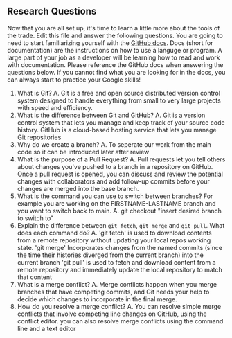 ## Research Questions 

Now that you are all set up, it's time to learn a little more about the tools of the trade. Edit this file and answer the following questions. You are going to need to start familiarizing yourself with the [GitHub docs](https://docs.github.com/en). Docs (short for documentation) are the instructions on how to use a languge or program. A large part of your job as a developer will be learning how to read and work with documentation. Please reference the GitHub docs when answering the questions below. If you cannot find what you are looking for in the docs, you can always start to practice your Google skills!

1. What is Git?
A. Git is a free and open source distributed version control system designed to handle everything from small to very large projects with speed and efficiency.
2. What is the difference between Git and GitHub?
A. Git is a version control system that lets you manage and keep track of your source code history. GitHub is a cloud-based hosting service that lets you manage Git repositories
3. Why do we create a branch?
A. To seperate our work from the main code so it can be introduced later after review
4. What is the purpose of a Pull Request?
A. Pull requests let you tell others about changes you've pushed to a branch in a repository on GitHub. Once a pull request is opened, you can discuss and review the potential changes with collaborators and add follow-up commits before your changes are merged into the base branch.
5. What is the command you can use to switch between branches? For example you are working on the FIRSTNAME-LASTNAME branch and you want to switch back to main.
A. git checkout "insert desired branch to switch to"
6. Explain the difference between `git fetch`, `git merge` and `git pull`. What does each command do?
A. 'git fetch' is used to download contents from a remote repository without updating your local repos working state.
   'git merge' Incorporates changes from the named commits (since the time their histories diverged from the current branch) into the current branch
   'git pull'  is used to fetch and download content from a remote repository and immediately update the local repository to match that content
7. What is a merge conflict?
A. Merge conflicts happen when you merge branches that have competing commits, and Git needs your help to decide which changes to incorporate in the final merge.
8. How do you resolve a merge conflict?
A. You can resolve simple merge conflicts that involve competing line changes on GitHub, using the conflict editor. you can also resolve merge conflicts using the command line and a text editor